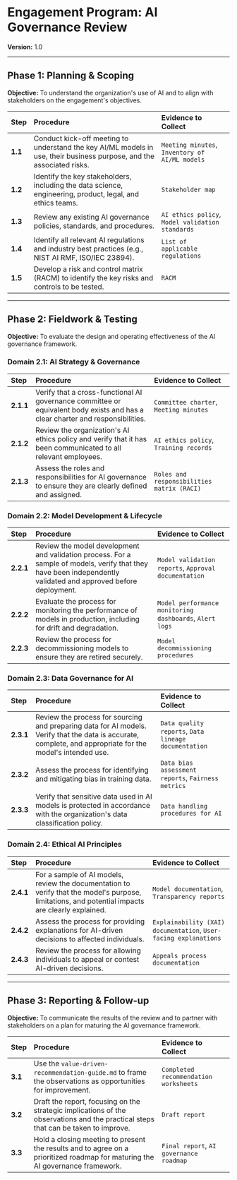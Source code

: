 # Engagement Program: AI Governance Review

**Version:** 1.0

---

## Phase 1: Planning & Scoping

**Objective:** To understand the organization's use of AI and to align with stakeholders on the engagement's objectives.

| Step | Procedure | Evidence to Collect |
| :--- | :--- | :--- |
| **1.1** | Conduct kick-off meeting to understand the key AI/ML models in use, their business purpose, and the associated risks. | `Meeting minutes`, `Inventory of AI/ML models` |
| **1.2** | Identify the key stakeholders, including the data science, engineering, product, legal, and ethics teams. | `Stakeholder map` |
| **1.3** | Review any existing AI governance policies, standards, and procedures. | `AI ethics policy`, `Model validation standards` |
| **1.4** | Identify all relevant AI regulations and industry best practices (e.g., NIST AI RMF, ISO/IEC 23894). | `List of applicable regulations` |
| **1.5** | Develop a risk and control matrix (RACM) to identify the key risks and controls to be tested. | `RACM` |

---

## Phase 2: Fieldwork & Testing

**Objective:** To evaluate the design and operating effectiveness of the AI governance framework.

### **Domain 2.1: AI Strategy & Governance**

| Step | Procedure | Evidence to Collect |
| :--- | :--- | :--- |
| **2.1.1** | Verify that a cross-functional AI governance committee or equivalent body exists and has a clear charter and responsibilities. | `Committee charter`, `Meeting minutes` |
| **2.1.2** | Review the organization's AI ethics policy and verify that it has been communicated to all relevant employees. | `AI ethics policy`, `Training records` |
| **2.1.3** | Assess the roles and responsibilities for AI governance to ensure they are clearly defined and assigned. | `Roles and responsibilities matrix (RACI)` |

### **Domain 2.2: Model Development & Lifecycle**

| Step | Procedure | Evidence to Collect |
| :--- | :--- | :--- |
| **2.2.1** | Review the model development and validation process. For a sample of models, verify that they have been independently validated and approved before deployment. | `Model validation reports`, `Approval documentation` |
| **2.2.2** | Evaluate the process for monitoring the performance of models in production, including for drift and degradation. | `Model performance monitoring dashboards`, `Alert logs` |
| **2.2.3** | Review the process for decommissioning models to ensure they are retired securely. | `Model decommissioning procedures` |

### **Domain 2.3: Data Governance for AI**

| Step | Procedure | Evidence to Collect |
| :--- | :--- | :--- |
| **2.3.1** | Review the process for sourcing and preparing data for AI models. Verify that the data is accurate, complete, and appropriate for the model's intended use. | `Data quality reports`, `Data lineage documentation` |
| **2.3.2** | Assess the process for identifying and mitigating bias in training data. | `Data bias assessment reports`, `Fairness metrics` |
| **2.3.3** | Verify that sensitive data used in AI models is protected in accordance with the organization's data classification policy. | `Data handling procedures for AI` |

### **Domain 2.4: Ethical AI Principles**

| Step | Procedure | Evidence to Collect |
| :--- | :--- | :--- |
| **2.4.1** | For a sample of AI models, review the documentation to verify that the model's purpose, limitations, and potential impacts are clearly explained. | `Model documentation`, `Transparency reports` |
| **2.4.2** | Assess the process for providing explanations for AI-driven decisions to affected individuals. | `Explainability (XAI) documentation`, `User-facing explanations` |
| **2.4.3** | Review the process for allowing individuals to appeal or contest AI-driven decisions. | `Appeals process documentation` |

---

## Phase 3: Reporting & Follow-up

**Objective:** To communicate the results of the review and to partner with stakeholders on a plan for maturing the AI governance framework.

| Step | Procedure | Evidence to Collect |
| :--- | :--- | :--- |
| **3.1** | Use the `value-driven-recommendation-guide.md` to frame the observations as opportunities for improvement. | `Completed recommendation worksheets` |
| **3.2** | Draft the report, focusing on the strategic implications of the observations and the practical steps that can be taken to improve. | `Draft report` |
| **3.3** | Hold a closing meeting to present the results and to agree on a prioritized roadmap for maturing the AI governance framework. | `Final report`, `AI governance roadmap` |

